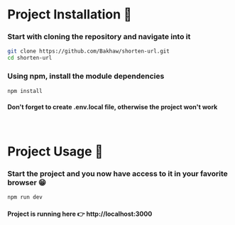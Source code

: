 # Project Installation 📝

### Start with cloning the repository and navigate into it

```bash
git clone https://github.com/Bakhaw/shorten-url.git
cd shorten-url
```

### Using npm, install the module dependencies

```bash
npm install
```

#### Don't forget to create .env.local file, otherwise the project won't work

<br />

# Project Usage 🔮

### Start the project and you now have access to it in your favorite browser 😁

```bash
npm run dev
```

#### Project is running here 👉 http://localhost:3000
